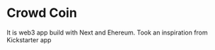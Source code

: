 ﻿# Crowd Coin
 
 It is web3 app build with Next and Ehereum. Took an inspiration from Kickstarter app
 
 
 
